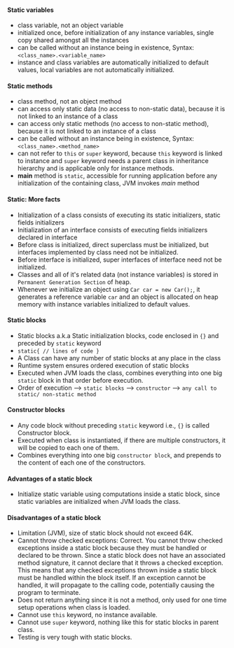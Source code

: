 #### Static variables

- class variable, not an object variable
- initialized once, before initialization of any instance variables, single copy shared amongst all the instances
- can be called without an instance being in existence, Syntax: `<class_name>.<variable_name>`
- instance and class variables are automatically initialized to default values, local variables are not automatically
  initialized.

#### Static methods

- class method, not an object method
- can access only static data (no access to non-static data), because it is not linked to an instance of a class
- can access only static methods (no access to non-static method), because it is not linked to an instance of a class
- can be called without an instance being in existence, Syntax: `<class_name>.<method_name>`
- can not refer to `this` or `super` keyword, because `this` keyword is linked to instance and `super` keyword needs a
  parent class in inheritance hierarchy and is applicable only for instance methods.
- **main** method is `static`, accessible for running application before any initialization of the containing class, JVM
  invokes *main* method

#### Static: More facts

- Initialization of a class consists of executing its static initializers, static fields initializers
- Initialization of an interface consists of executing fields initializers declared in interface
- Before class is initialized, direct superclass must be initialized, but interfaces implemented by class need not be
  initialized.
- Before interface is initialized, super interfaces of interface need not be initialized.
- Classes and all of it's related data (not instance variables) is stored in `Permanent Generation Section` of heap.
- Whenever we initialize an object using `Car car = new Car();`, it generates a reference variable `car` and an object
  is allocated on heap memory with instance variables initialized to default values.

#### Static blocks

- Static blocks a.k.a Static initialization blocks, code enclosed in `{}` and preceded by `static` keyword
- `static{ // lines of code }`
- A Class can have any number of static blocks at any place in the class
- Runtime system ensures ordered execution of static blocks
- Executed when JVM loads the class, combines everything into one big `static` block in that order before execution.
- Order of execution --> `static blocks` --> `constructor` --> `any call to static/ non-static method`

#### Constructor blocks

- Any code block without preceding `static` keyword i.e., `{}` is called Constructor block.
- Executed when class is instantiated, if there are multiple constructors, it will be copied to each one of them.
- Combines everything into one big  `constructor block`, and prepends to the content of each one of the constructors.

#### Advantages of a static block

- Initialize static variable using computations inside a static block, since static variables are initialized when JVM
  loads the class.

#### Disadvantages of a static block

- Limitation (JVM), size of static block should not exceed 64K.
- Cannot throw checked exceptions: Correct. You cannot throw checked exceptions inside a static block because they must
  be handled or declared to be thrown. Since a static block does not have an associated method signature, it cannot
  declare that it throws a checked exception. This means that any checked exceptions thrown inside a static block must
  be handled within the block itself. If an exception cannot be handled, it will propagate to the calling code,
  potentially causing the program to terminate.
- Does not return anything since it is not a method, only used for one time setup operations when class is loaded.
- Cannot use `this` keyword, no instance available.
- Cannot use `super` keyword, nothing like this for static blocks in parent class.
- Testing is very tough with static blocks.

